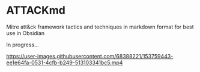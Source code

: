 # ATTACKmd
Mitre att&amp;ck framework tactics and techniques in markdown format for best use in Obsidian

In progress...

https://user-images.githubusercontent.com/68388221/153759443-ee1e64fa-0531-4cfb-b249-513103341bc5.mp4




